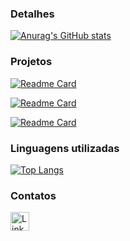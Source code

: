 ### Detalhes

[![Anurag's GitHub stats](https://github-readme-stats.vercel.app/api?username=GilbertoPaiva&show_icons=true&theme=dark&count_private=true)](https://github.com/anuraghazra/github-readme-stats)

### Projetos

[![Readme Card](https://github-readme-stats.vercel.app/api/pin/?username=GilbertoPaiva&repo=customer-management&theme=dark)](https://github.com/GilbertoPaiva/customer-management)

[![Readme Card](https://github-readme-stats.vercel.app/api/pin/?username=GilbertoPaiva&repo=comprehensive-sales-system&theme=dark)](https://github.com/GilbertoPaiva/comprehensive-sales-system)

[![Readme Card](https://github-readme-stats.vercel.app/api/pin/?username=GilbertoPaiva&repo=factory-based-ecommerce&theme=dark)](https://github.com/GilbertoPaiva/factory-based-ecommerce)

### Linguagens utilizadas

[![Top Langs](https://github-readme-stats.vercel.app/api/top-langs/?username=GilbertoPaiva&layout=compact)](https://github.com/anuraghazra/github-readme-stats)

### Contatos

[<img src='https://img.shields.io/badge/LinkedIn-0077B5?style=for-the-badge&logo=linkedin&logoColor=white' alt='Linkedin' height='30'>](https://www.linkedin.com/in/gilberto-paiva-melo/)

